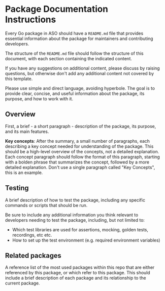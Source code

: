 # Package Documentation Instructions

Every Go package in ASO should have a `README.md` file that provides essential information about the package for maintainers and contributing developers. 

The structure of the `README.md` file should follow the structure of this document, with each section containing the indicated content.

If you have any suggestions on additional content, please discuss by raising questions, but otherwise don't add any additional content not covered by this template.

Please use simple and direct language, avoiding hyperbole. The goal is to provide clear, concise, and useful information about the package, its purpose, and how to work with it.

## Overview

First, a brief - a short paragraph - description of the package, its purpose, and its main features.

**Key concepts**: After the summary, a small number of paragraphs, each describing a key concept needed for understanding of the package. This should be a high-level overview of the concepts, not a detailed explanation. Each concept paragraph should follow the format of this paragraph, starting with a bolden phrase that summarizes the concept, followed by a more detailed explanation. Don't use a single paragraph called "Key Concepts", this is an example.

## Testing

A brief description of how to test the package, including any specific commands or scripts that should be run. 

Be sure to include any additional information you think relevant to developers needing to test the package, including, but not limited to:

* Which test libraries are used for assertions, mocking, golden tests, recordings, etc etc.
* How to set up the test environment (e.g. required environment variables)

## Related packages

A reference list of the most used packages within this repo that are either referenced by this package, or which refer to this package. This should include a brief description of each package and its relationship to the current package.



